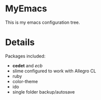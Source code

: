 # MyEmacs #

This is my emacs configuration tree.


# Details #

Packages included:
  * **cedet** and _ecb_
  * slime configured to work with Allegro CL
  * ruby
  * color-theme
  * ido
  * single folder backup/autosave
